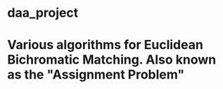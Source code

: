 # daa_project

# Various algorithms for Euclidean Bichromatic Matching. Also known as the "Assignment Problem"
